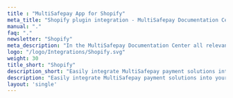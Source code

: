 ```yaml
---
title : "MultiSafepay App for Shopify"
meta_title: "Shopify plugin integration - MultiSafepay Documentation Center"
manual: "."
faq: "."
newsletter: "Shopify"
meta_description: "In the MultiSafepay Documentation Center all relevant information regarding our Plugins and API. As well as Support pages for Payment Method, Tools and General Questions. You can also find the contact details of our Support Team and Integration Team."
logo: "/logo/Integrations/Shopify.svg"
weight: 30
title_short: "Shopify"
description_short: "Easily integrate MultiSafepay payment solutions into your Shopify webshop with the free app."
description: "Easily integrate MultiSafepay payment solutions into your Shopify webshop with the free app."
layout: 'single'
---
```

